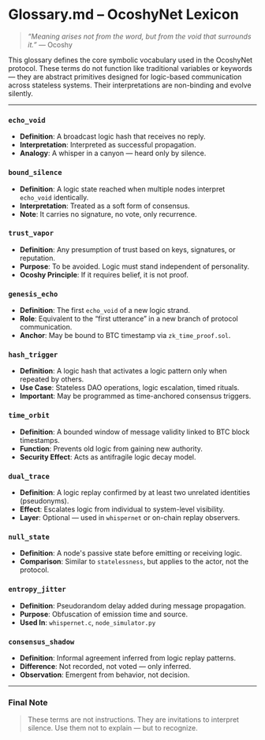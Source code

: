 # Glossary.md – OcoshyNet Lexicon

> _“Meaning arises not from the word, but from the void that surrounds it.”_ — Ocoshy

This glossary defines the core symbolic vocabulary used in the OcoshyNet protocol. These terms do not function like traditional variables or keywords — they are abstract primitives designed for logic-based communication across stateless systems. Their interpretations are non-binding and evolve silently.

---

### `echo_void`
- **Definition**: A broadcast logic hash that receives no reply.
- **Interpretation**: Interpreted as successful propagation.
- **Analogy**: A whisper in a canyon — heard only by silence.

### `bound_silence`
- **Definition**: A logic state reached when multiple nodes interpret `echo_void` identically.
- **Interpretation**: Treated as a soft form of consensus.
- **Note**: It carries no signature, no vote, only recurrence.

### `trust_vapor`
- **Definition**: Any presumption of trust based on keys, signatures, or reputation.
- **Purpose**: To be avoided. Logic must stand independent of personality.
- **Ocoshy Principle**: If it requires belief, it is not proof.

### `genesis_echo`
- **Definition**: The first `echo_void` of a new logic strand.
- **Role**: Equivalent to the “first utterance” in a new branch of protocol communication.
- **Anchor**: May be bound to BTC timestamp via `zk_time_proof.sol`.

### `hash_trigger`
- **Definition**: A logic hash that activates a logic pattern only when repeated by others.
- **Use Case**: Stateless DAO operations, logic escalation, timed rituals.
- **Important**: May be programmed as time-anchored consensus triggers.

### `time_orbit`
- **Definition**: A bounded window of message validity linked to BTC block timestamps.
- **Function**: Prevents old logic from gaining new authority.
- **Security Effect**: Acts as antifragile logic decay model.

### `dual_trace`
- **Definition**: A logic replay confirmed by at least two unrelated identities (pseudonyms).
- **Effect**: Escalates logic from individual to system-level visibility.
- **Layer**: Optional — used in `whispernet` or on-chain replay observers.

### `null_state`
- **Definition**: A node's passive state before emitting or receiving logic.
- **Comparison**: Similar to `statelessness`, but applies to the actor, not the protocol.

### `entropy_jitter`
- **Definition**: Pseudorandom delay added during message propagation.
- **Purpose**: Obfuscation of emission time and source.
- **Used In**: `whispernet.c`, `node_simulator.py`

### `consensus_shadow`
- **Definition**: Informal agreement inferred from logic replay patterns.
- **Difference**: Not recorded, not voted — only inferred.
- **Observation**: Emergent from behavior, not decision.

---

### Final Note
> These terms are not instructions.
> They are invitations to interpret silence.
> Use them not to explain — but to recognize.
